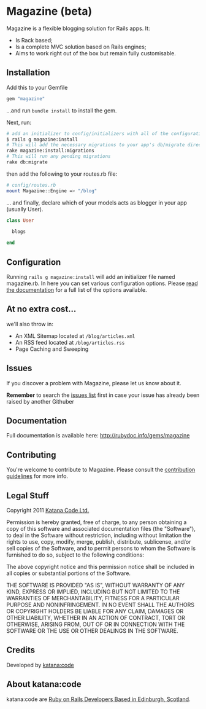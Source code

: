 # Magazine (beta)

Magazine is a flexible blogging solution for Rails apps. It:

* Is Rack based;
* Is a complete MVC solution based on Rails engines;
* Aims to work right out of the box but remain fully customisable.

## Installation

Add this to your Gemfile

``` ruby
gem "magazine"
```

...and run `bundle install` to install the gem.

Next, run:

``` bash
# add an initializer to config/initializers with all of the configuration options
$ rails g magazine:install
# This will add the necessary migrations to your app's db/migrate directory
rake magazine:install:migrations
# This will run any pending migrations
rake db:migrate
``` 
then add the following to your routes.rb file:

``` bash
# config/routes.rb
mount Magazine::Engine => "/blog"
```

... and finally, declare which of your models acts as blogger in your app (usually User).

``` ruby
class User
  
  blogs

end
```  

## Configuration

Running `rails g magazine:install` will add an initializer file named magazine.rb. In here
you can set various configuration options. Please [read the documentation](http://rubydoc.info/gems/magazine/Magazine/Configuration) for a full list of the options available.

## At no extra cost...

we'll also throw in:

* An XML Sitemap located at `/blog/articles.xml`
* An RSS feed located at `/blog/articles.rss`
* Page Caching and Sweeping

## Issues

If you discover a problem with Magazine, please let us know about it. 

**Remember** to search the [issues list](https://github.com/KatanaCode/magazine/issues) first in case your issue has already been raised
by another Githuber

## Documentation

Full documentation is available here: http://rubydoc.info/gems/magazine

## Contributing

You're welcome to contribute to Magazine. Please consult the [contribution guidelines](https://github.com/KatanaCode/magazine/wiki/Contributing) for more info.

## Legal Stuff

Copyright 2011 [Katana Code Ltd.](http://katanacode.com)

Permission is hereby granted, free of charge, to any person obtaining
a copy of this software and associated documentation files (the
"Software"), to deal in the Software without restriction, including
without limitation the rights to use, copy, modify, merge, publish,
distribute, sublicense, and/or sell copies of the Software, and to
permit persons to whom the Software is furnished to do so, subject to
the following conditions:

The above copyright notice and this permission notice shall be
included in all copies or substantial portions of the Software.

THE SOFTWARE IS PROVIDED "AS IS", WITHOUT WARRANTY OF ANY KIND,
EXPRESS OR IMPLIED, INCLUDING BUT NOT LIMITED TO THE WARRANTIES OF
MERCHANTABILITY, FITNESS FOR A PARTICULAR PURPOSE AND
NONINFRINGEMENT. IN NO EVENT SHALL THE AUTHORS OR COPYRIGHT HOLDERS BE
LIABLE FOR ANY CLAIM, DAMAGES OR OTHER LIABILITY, WHETHER IN AN ACTION
OF CONTRACT, TORT OR OTHERWISE, ARISING FROM, OUT OF OR IN CONNECTION
WITH THE SOFTWARE OR THE USE OR OTHER DEALINGS IN THE SOFTWARE.

## Credits

Developed by [katana:code](http://katanacode.com)

## About katana:code

katana:code are [Ruby on Rails Developers Based in Edinburgh, Scotland](http://katanacode.com/ "katana:code").